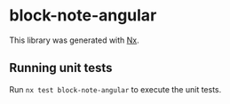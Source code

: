 # block-note-angular

This library was generated with [Nx](https://nx.dev).

## Running unit tests

Run `nx test block-note-angular` to execute the unit tests.
